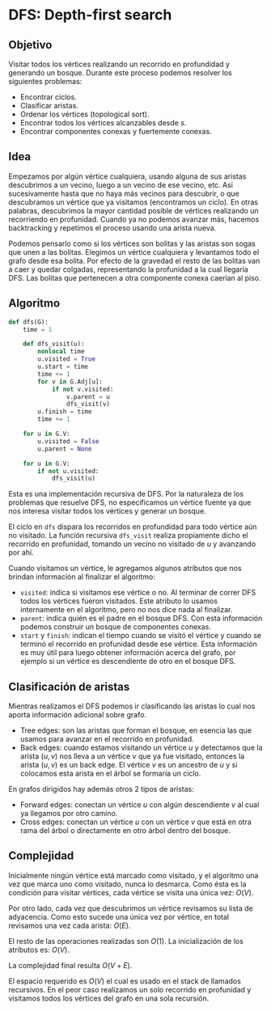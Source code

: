 # DFS: Depth-first search

## Objetivo

Visitar todos los vértices realizando un recorrido en profundidad y generando un bosque. Durante este proceso podemos resolver los siguientes problemas:

- Encontrar ciclos.
- Clasificar aristas.
- Ordenar los vértices (topological sort).
- Encontrar todos los vértices alcanzables desde $s$.
- Encontrar componentes conexas y fuertemente conexas.

## Idea

Empezamos por algún vértice cualquiera, usando alguna de sus aristas descubrimos a un vecino, luego a un vecino de ese vecino, etc. Así sucesivamente hasta que no haya más vecinos para descubrir, o que descubramos un vértice que ya visitamos (encontramos un ciclo). En otras palabras, descubrimos la mayor cantidad posible de vértices realizando un recorriendo en profunidad. Cuando ya no podemos avanzar más, hacemos backtracking y repetimos el proceso usando una arista nueva.

Podemos pensarlo como si los vértices son bolitas y las aristas son sogas que unen a las bolitas. Elegimos un vértice cualquiera y levantamos todo el grafo desde esa bolita. Por efecto de la gravedad el resto de las bolitas van a caer y quedar colgadas, representando la profunidad a la cual llegaría DFS. Las bolitas que pertenecen a otra componente conexa caerían al piso.

## Algoritmo

```python
def dfs(G):
    time = 1

    def dfs_visit(u):
        nonlocal time
        u.visited = True
        u.start = time
        time += 1
        for v in G.Adj[u]:
            if not v.visited:
                v.parent = u
                dfs_visit(v)
        u.finish = time
        time += 1

    for u in G.V:
        u.visited = False
        u.parent = None

    for u in G.V:
        if not u.visited:
            dfs_visit(u)
```

Esta es una implementación recursiva de DFS. Por la naturaleza de los problemas que resuelve DFS, no especificamos un vértice fuente ya que nos interesa visitar todos los vértices y generar un bosque.

El ciclo en `dfs` dispara los recorridos en profundidad para todo vértice aún no visitado. La función recursiva `dfs_visit` realiza propiamente dicho el recorrido en profunidad, tomando un vecino no visitado de $u$ y avanzando por ahí.

Cuando visitamos un vértice, le agregamos algunos atributos que nos brindan información al finalizar el algoritmo:

- `visited`: indica si visitamos ese vértice o no. Al terminar de correr DFS todos los vértices fueron visitados. Este atributo lo usamos internamente en el algoritmo, pero no nos dice nada al finalizar.
- `parent`: indica quién es el padre en el bosque DFS. Con esta información podemos construir un bosque de componentes conexas.
- `start` y `finish`: indican el tiempo cuando se visitó el vértice y cuando se terminó el recorrido en profunidad desde ese vértice. Esta información es muy útil para luego obtener información acerca del grafo, por ejemplo si un vértice es descendiente de otro en el bosque DFS.

## Clasificación de aristas

Mientras realizamos el DFS podemos ir clasificando las aristas lo cual nos aporta información adicional sobre grafo.

- Tree edges: son las aristas que forman el bosque, en esencia las que usamos para avanzar en el recorrido en profunidad.
- Back edges: cuando estamos visitando un vértice $u$ y detectamos que la arista $(u,v)$ nos lleva a un vértice $v$ que ya fue visitado, entonces la arista $(u,v)$ es un back edge. El vértice $v$ es un ancestro de $u$ y si colocamos esta arista en el árbol se formaría un ciclo.

En grafos dirigidos hay además otros 2 tipos de aristas:

- Forward edges: conectan un vértice $u$ con algún descendiente $v$ al cual ya llegamos por otro camino.
- Cross edges: conectan un vértice $u$ con un vértice $v$ que está en otra rama del árbol o directamente en otro árbol dentro del bosque.

## Complejidad

Inicialmente ningún vértice está marcado como visitado, y el algoritmo una vez que marca uno como visitado, nunca lo desmarca. Como ésta es la condición para visitar vértices, cada vértice se visita una única vez: $O(V)$.

Por otro lado, cada vez que descubrimos un vértice revisamos su lista de adyacencia. Como esto sucede una única vez por vértice, en total revisamos una vez cada arista: $O(E)$.

El resto de las operaciones realizadas son $O(1)$. La inicialización de los atributos es: $O(V)$.

La complejidad final resulta $O(V+E)$.

El espacio requerido es $O(V)$ el cual es usado en el stack de llamados recursivos. En el peor caso realizamos un solo recorrido en profunidad y visitamos todos los vértices del grafo en una sola recursión.

